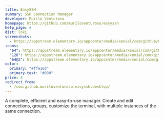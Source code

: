 ```yaml
---
title: EasySSH
summary: SSH Connection Manager
developer: Murilo Venturoso
homepage: https://github.com/muriloventuroso/easyssh
help_page: #
dist: loki
screenshots:
  - https://appstream.elementary.io/appcenter/media/xenial/com/github/muriloventuroso.easyssh.desktop/61360065F7717E6F9C561392019186B1/screenshots/image-1_orig.png
icons:
  "64": https://appstream.elementary.io/appcenter/media/xenial/com/github/muriloventuroso.easyssh.desktop/61360065F7717E6F9C561392019186B1/icons/64x64/com.github.muriloventuroso.easyssh_com.github.muriloventuroso.easyssh.png
  "128": https://appstream.elementary.io/appcenter/media/xenial/com/github/muriloventuroso.easyssh.desktop/61360065F7717E6F9C561392019186B1/icons/128x128/com.github.muriloventuroso.easyssh_com.github.muriloventuroso.easyssh.png
  "64@2": https://appstream.elementary.io/appcenter/media/xenial/com/github/muriloventuroso.easyssh.desktop/61360065F7717E6F9C561392019186B1/icons/64x64@2/com.github.muriloventuroso.easyssh_com.github.muriloventuroso.easyssh.png
color:
  primary: "#ffe16b"
  primary-text: "#000"
price: 4
redirect_from:
  - /com.github.muriloventuroso.easyssh.desktop/
---
```


<p>A complete, efficient and easy-to-use manager. Create and edit connections, groups, customize the terminal, with multiple instances of the same connection.</p>